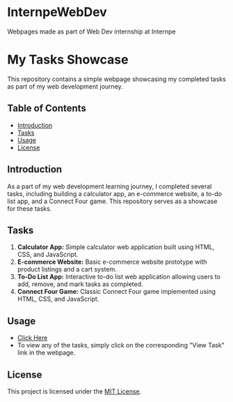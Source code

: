 # InternpeWebDev
Webpages made as part of Web Dev internship at Internpe

# My Tasks Showcase

This repository contains a simple webpage showcasing my completed tasks as part of my web development journey.

## Table of Contents

- [Introduction](#introduction)
- [Tasks](#tasks)
- [Usage](#usage)
- [License](#license)

## Introduction

As a part of my web development learning journey, I completed several tasks, including building a calculator app, an e-commerce website, a to-do list app, and a Connect Four game. This repository serves as a showcase for these tasks.

## Tasks

1. **Calculator App:** Simple calculator web application built using HTML, CSS, and JavaScript.
2. **E-commerce Website:** Basic e-commerce website prototype with product listings and a cart system.
3. **To-Do List App:** Interactive to-do list web application allowing users to add, remove, and mark tasks as completed.
4. **Connect Four Game:** Classic Connect Four game implemented using HTML, CSS, and JavaScript.

## Usage
- [Click Here](https://simonriley-141.github.io/InternpeWebDev/)
- To view any of the tasks, simply click on the corresponding "View Task" link in the webpage.

## License

This project is licensed under the [MIT License](LICENSE).
